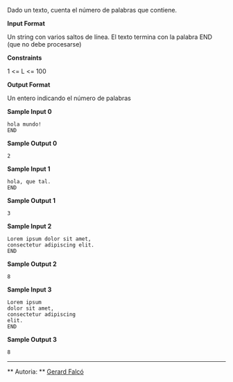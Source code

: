 Dado un texto, cuenta el número de palabras que contiene.

**Input Format**

Un string con varios saltos de línea. El texto termina con la palabra
END (que no debe procesarse)

**Constraints**

1 \<= L \<= 100

**Output Format**

Un entero indicando el número de palabras

**Sample Input 0**

    hola mundo!
    END

**Sample Output 0**

``` 
2
```

**Sample Input 1**

    hola, que tal.
    END

**Sample Output 1**

``` 
3
```

**Sample Input 2**

    Lorem ipsum dolor sit amet,
    consectetur adipiscing elit.
    END

**Sample Output 2**

``` 
8
```

**Sample Input 3**

    Lorem ipsum
    dolor sit amet,
    consectetur adipiscing
    elit.
    END

**Sample Output 3**

``` 
8
```

----------

** Autoria: **
[Gerard Falcó](https://github.com/gerardfp)
